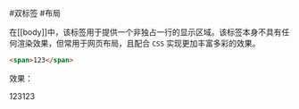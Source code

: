 #双标签 #布局

在[[body]]中，该标签用于提供一个非独占一行的显示区域。该标签本身不具有任何渲染效果，但常用于网页布局，且配合 `CSS` 实现更加丰富多彩的效果。

```HTML
<span>123</span>
```

效果：

<span>123</span><span>123</span>

